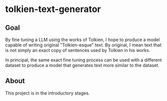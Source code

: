 # tolkien-text-generator


## Goal
By fine tuning a LLM using the works of Tolkien, I hope to produce a model capable of writing original "Tolkien-esque" text. By original, I mean text that is not simply an exact copy of sentences used by Tolkien in his works.

In principal, the same exact fine tuning process can be used with a different dataset to produce a model that generates text more similar to the dataset.

## About
This project is in the introductory stages.
